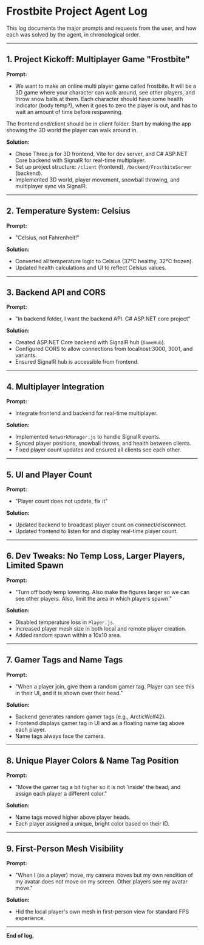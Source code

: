 # Frostbite Project Agent Log

This log documents the major prompts and requests from the user, and how each was solved by the agent, in chronological order.

---

## 1. Project Kickoff: Multiplayer Game "Frostbite"

**Prompt:**

- We want to make an online multi player game called frostbite. It will be a 3D game where your character can walk around, see other players, and throw snow balls at them. Each character should have some health indicator (body temp?), when it goes to zero the player is out, and has to wait an amount of time before respawning.

The frontend end/client should be in client folder. Start by making the app showing the 3D world the player can walk around in.

**Solution:**

- Chose Three.js for 3D frontend, Vite for dev server, and C# ASP.NET Core backend with SignalR for real-time multiplayer.
- Set up project structure: `/client` (frontend), `/backend/FrostbiteServer` (backend).
- Implemented 3D world, player movement, snowball throwing, and multiplayer sync via SignalR.

---

## 2. Temperature System: Celsius

**Prompt:**

- "Celsius, not Fahrenheit!"

**Solution:**

- Converted all temperature logic to Celsius (37°C healthy, 32°C frozen).
- Updated health calculations and UI to reflect Celsius values.

---

## 3. Backend API and CORS

**Prompt:**

- "In backend folder, I want the backend API. C# ASP.NET core project"

**Solution:**

- Created ASP.NET Core backend with SignalR hub (`GameHub`).
- Configured CORS to allow connections from localhost:3000, 3001, and variants.
- Ensured SignalR hub is accessible from frontend.

---

## 4. Multiplayer Integration

**Prompt:**

- Integrate frontend and backend for real-time multiplayer.

**Solution:**

- Implemented `NetworkManager.js` to handle SignalR events.
- Synced player positions, snowball throws, and health between clients.
- Fixed player count updates and ensured all clients see each other.

---

## 5. UI and Player Count

**Prompt:**

- "Player count does not update, fix it"

**Solution:**

- Updated backend to broadcast player count on connect/disconnect.
- Updated frontend to listen for and display real-time player count.

---

## 6. Dev Tweaks: No Temp Loss, Larger Players, Limited Spawn

**Prompt:**

- "Turn off body temp lowering. Also make the figures larger so we can see other players. Also, limit the area in which players spawn."

**Solution:**

- Disabled temperature loss in `Player.js`.
- Increased player mesh size in both local and remote player creation.
- Added random spawn within a 10x10 area.

---

## 7. Gamer Tags and Name Tags

**Prompt:**

- "When a player join, give them a random gamer tag. Player can see this in their UI, and it is shown over their head."

**Solution:**

- Backend generates random gamer tags (e.g., ArcticWolf42).
- Frontend displays gamer tag in UI and as a floating name tag above each player.
- Name tags always face the camera.

---

## 8. Unique Player Colors & Name Tag Position

**Prompt:**

- "Move the gamer tag a bit higher so it is not 'inside' the head, and assign each player a different color."

**Solution:**

- Name tags moved higher above player heads.
- Each player assigned a unique, bright color based on their ID.

---

## 9. First-Person Mesh Visibility

**Prompt:**

- "When I (as a player) move, my camera moves but my own rendition of my avatar does not move on my screen. Other players see my avatar move."

**Solution:**

- Hid the local player's own mesh in first-person view for standard FPS experience.

---

**End of log.**
